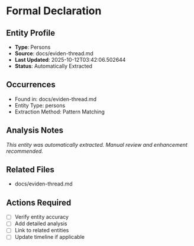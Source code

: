 # Formal Declaration

## Entity Profile
- **Type**: Persons
- **Source**: docs/eviden-thread.md
- **Last Updated**: 2025-10-12T03:42:06.502644
- **Status**: Automatically Extracted

## Occurrences
- Found in: docs/eviden-thread.md
- Entity Type: persons
- Extraction Method: Pattern Matching

## Analysis Notes
*This entity was automatically extracted. Manual review and enhancement recommended.*

## Related Files
- docs/eviden-thread.md

## Actions Required
- [ ] Verify entity accuracy
- [ ] Add detailed analysis
- [ ] Link to related entities
- [ ] Update timeline if applicable
